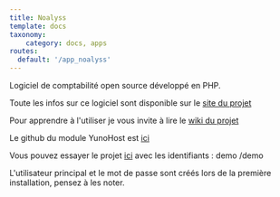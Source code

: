 ```yaml
---
title: Noalyss
template: docs
taxonomy:
    category: docs, apps
routes:
  default: '/app_noalyss'
---
```


Logiciel de comptabilité open source développé en PHP.

Toute les infos sur ce logiciel sont disponible sur le [site du projet](http://www.noalyss.eu)

Pour apprendre à l'utiliser je vous invite à lire le [wiki du projet](http://www.noalyss.eu/?page_id=46&lang=fr_FR)

Le github du module YunoHost est [ici](https://github.com/YunoHost-Apps/noalyss_ynh)

Vous pouvez essayer le projet [ici](http://demo.noalyss.eu/index.php) avec les identifiants : demo /demo

L'utilisateur principal et le mot de passe sont créés lors de la première installation, pensez à les noter.
